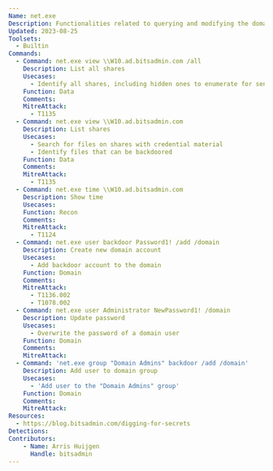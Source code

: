 ```yaml
---
Name: net.exe
Description: Functionalities related to querying and modifying the domain, services, shares and users
Updated: 2023-08-25
Toolsets:
  - Builtin
Commands:
  - Command: net.exe view \\W10.ad.bitsadmin.com /all
    Description: List all shares
    Usecases:
      - Identify all shares, including hidden ones to enumerate for sensitive information
    Function: Data
    Comments:
    MitreAttack:
      - T1135
  - Command: net.exe view \\W10.ad.bitsadmin.com
    Description: List shares
    Usecases:
      - Search for files on shares with credential material
      - Identify files that can be backdoored
    Function: Data
    Comments:
    MitreAttack:
      - T1135
  - Command: net.exe time \\W10.ad.bitsadmin.com
    Description: Show time
    Usecases:
    Function: Recon
    Comments:
    MitreAttack:
      - T1124
  - Command: net.exe user backdoor Password1! /add /domain
    Description: Create new domain account
    Usecases:
      - Add backdoor account to the domain
    Function: Domain
    Comments:
    MitreAttack:
      - T1136.002
      - T1078.002
  - Command: net.exe user Administrator NewPassword1! /domain
    Description: Update password
    Usecases:
      - Overwrite the password of a domain user
    Function: Domain
    Comments:
    MitreAttack:
  - Command: 'net.exe group "Domain Admins" backdoor /add /domain'
    Description: Add user to domain group
    Usecases:
      - 'Add user to the "Domain Admins" group'
    Function: Domain
    Comments:
    MitreAttack:
Resources:
  - https://blog.bitsadmin.com/digging-for-secrets
Detections:
Contributors:
    - Name: Arris Huijgen
      Handle: bitsadmin
---
```


